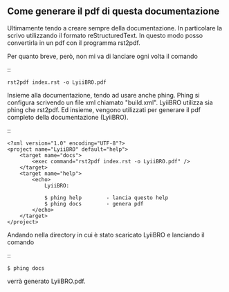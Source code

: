 Come generare il pdf di questa documentazione
---------------------------------------------

Ultimamente tendo a creare sempre della documentazione. In particolare la scrivo
utilizzando il formato reStructuredText. In questo modo posso convertirla in un
pdf con il programma rst2pdf.

Per quanto breve, però, non mi va di lanciare ogni volta il comando

::

    rst2pdf index.rst -o LyiiBRO.pdf

Insieme alla documentazione, tendo ad usare anche phing. Phing si configura
scrivendo un file xml chiamato "build.xml". LyiiBRO utilizza sia phing che
rst2pdf. Ed insieme, vengono utilizzati per generare il pdf completo della
documentazione (LyiiBRO).

::

    <?xml version="1.0" encoding="UTF-8"?>
    <project name="LyiiBRO" default="help">
        <target name="docs">
            <exec command="rst2pdf index.rst -o LyiiBRO.pdf" />
        </target>
        <target name="help">
            <echo>
                LyiiBRO:

                $ phing help        - lancia questo help
                $ phing docs        - genera pdf
            </echo>
        </target>
    </project>

Andando nella directory in cui è stato scaricato LyiiBRO e lanciando il comando

::

    $ phing docs

verrà generato LyiiBRO.pdf.